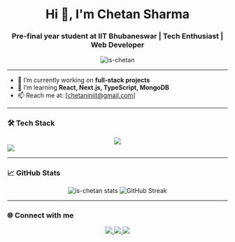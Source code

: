 <h1 align="center">Hi 👋, I'm Chetan Sharma</h1>
<h3 align="center">Pre-final year student at IIT Bhubaneswar | Tech Enthusiast | Web Developer</h3>

<p align="center">
  <img src="https://komarev.com/ghpvc/?username=is-chetan&label=Profile%20views&color=0e75b6&style=flat" alt="is-chetan" />
</p>

---

- 🔭 I’m currently working on **full-stack projects**
- 🌱 I’m learning **React, Next.js, TypeScript, MongoDB**
- 📫 Reach me at: [chetaniniit@gmail.com]

---

### 🛠️ Tech Stack
<div align="center">
  <img src="https://skillicons.dev/icons?i=java,c" />
</div>
<div>
  <img src="https://skillicons.dev/icons?i=html,css,js,react,tailwind,react,nextjs,nodejs,mongodb,git,github,vscode" />
</div>

---

### 📈 GitHub Stats

<p align="center">
  <img src="https://github-readme-stats.vercel.app/api?username=is-chetan&show_icons=true&theme=tokyonight" alt="is-chetan stats" />
  <img src="https://github-readme-streak-stats.herokuapp.com/?user=is-chetan&theme=tokyonight" alt="GitHub Streak" />
</p>

---

### 🌐 Connect with me  
<p align="center">
  <a href="https://www.linkedin.com/in/sharmachetan07" target="_blank">
    <img src="https://img.shields.io/badge/LinkedIn-blue?logo=linkedin&logoColor=white" />
  </a>
  <a href="mailto:chetaniniit@gmail.com">
    <img src="https://img.shields.io/badge/Gmail-D14836?logo=gmail&logoColor=white" />
  </a>
  <a href="https://x.com/MrCSharma2" target="_blank">
    <img src="https://img.shields.io/badge/Twitter-1DA1F2?logo=twitter&logoColor=white" />
  </a>
</p>

